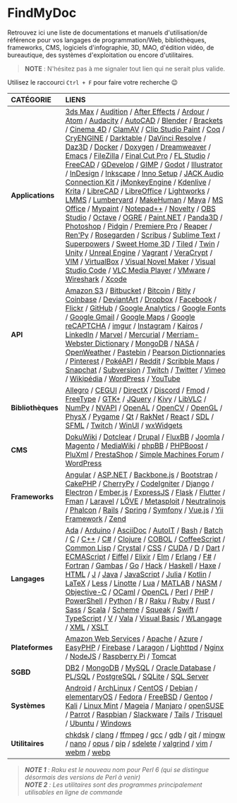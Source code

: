 # FindMyDoc

Retrouvez ici une liste de documentations et manuels d'utilisation/de référence pour vos langages de programmation/Web, bibliothèques, frameworks, CMS, logiciels d'infographie, 3D, MAO, d'édition vidéo, de bureautique, des systèmes d'exploitation ou encore d'utilitaires.

> **NOTE** : N'hésitez pas à me signaler tout lien qui ne serait plus valide.

Utilisez le raccourci `Ctrl + F` pour faire votre recherche 😉

|CATÉGORIE|LIENS|
|:--|:--|
|**Applications**|[3ds Max](https://knowledge.autodesk.com/fr/support/3ds-max) / [Audition](https://helpx.adobe.com/fr/audition/user-guide.html) / [After Effects](https://helpx.adobe.com/fr/after-effects/user-guide.html) / [Ardour](https://manual.ardour.org/toc) / [Atom](https://atom.io/docs) / [Audacity](https://manual.audacityteam.org/index.html) / [AutoCAD](https://knowledge.autodesk.com/fr/support/autocad) / [Blender](https://docs.blender.org) / [Brackets](http://brackets.io/docs/current/modules/brackets.html) / [Cinema 4D](https://help.maxon.net/) / [ClamAV](https://www.clamav.net/documents/clam-antivirus-user-manual) / [Clip Studio Paint](https://tips.clip-studio.com/en-us/official) / [Coq](https://coq.inria.fr/documentation) / [CryENGINE](https://docs.cryengine.com/display/CEMANUAL/CRYENGINE+V+Manual) / [Darktable](https://darktable.fr/les-manuels) / [DaVinci Resolve](https://www.blackmagicdesign.com/fr/products/davinciresolve/training) / [Daz3D](http://docs.daz3d.com/doku.php) / [Docker](https://training.play-with-docker.com) / [Doxygen](http://www.doxygen.nl/manual/index.html) / [Dreamweaver](https://helpx.adobe.com/fr/dreamweaver/user-guide.html) / [Emacs](https://www.gnu.org/software/emacs/documentation.html) / [FileZilla](https://wiki.filezilla-project.org/Documentation) / [Final Cut Pro](https://support.apple.com/fr-fr/guide/final-cut-pro) / [FL Studio](https://www.image-line.com/support/flstudio_online_manual) / [FreeCAD](https://www.freecadweb.org/wiki/Getting_started/fr) / [GDevelop](http://wiki.compilgames.net/doku.php/fr/gdevelop5/start) / [GIMP](https://docs.gimp.org/2.10/fr) / [Godot](https://docs.godotengine.org/fr/latest) / [Illustrator](https://helpx.adobe.com/fr/illustrator/user-guide.html) / [InDesign](https://helpx.adobe.com/fr/indesign/user-guide.html) / [Inkscape](https://inkscape.org/learn) / [Inno Setup](https://www.jrsoftware.org/ishelp) / [JACK Audio Connection Kit](https://github.com/jackaudio/jackaudio.github.com/wiki) / [jMonkeyEngine](https://jmonkeyengine.org/docs) / [Kdenlive](https://userbase.kde.org/Kdenlive/Manual/fr) / [Krita](https://docs.krita.org/fr/index.html) / [LibreCAD](https://wiki.librecad.org/index.php?title=Main_Page) / [LibreOffice](https://wiki.documentfoundation.org/Documentation/fr) / [Lightworks](https://www.lwks.com/index.php?option=com_content&view=article&id=162&Itemid=246&start=QuickStart) / [LMMS](https://lmms.io/documentation) / [Lumberyard](https://docs.aws.amazon.com/lumberyard/index.html) / [MakeHuman](http://www.makehumancommunity.org/wiki/Main_Page) / [Maya](https://knowledge.autodesk.com/fr/support/maya/getting-started/caas/simplecontent/content/maya-documentation.html) / [MS Office](https://support.office.com) / [Mypaint](https://github.com/mypaint/mypaint/wiki/Documentation) / [Notepad++](https://npp-user-manual.org) / [Novelty](http://www.visualnovelty.com/docs) / [OBS Studio](https://obsproject.com/wiki) / [Octave](https://octave.org/doc) / [OGRE](https://ogrecave.github.io/ogre/api/latest) / [Paint.NET](https://www.getpaint.net/doc/latest) / [Panda3D](https://docs.panda3d.org) / [Photoshop](https://helpx.adobe.com/fr/photoshop/user-guide.html) / [Pidgin](https://developer.pidgin.im/wiki/Using%20Pidgin) / [Premiere Pro](https://helpx.adobe.com/fr/premiere-pro/user-guide.html) / [Reaper](https://www.reaper.fm/userguide.php) / [Ren'Py](https://www.renpy.org/doc/html) / [Rosegarden](https://www.rosegardenmusic.com/resources) / [Scribus](https://wiki.scribus.net/canvas/Page_principale) / [Sublime Text](https://www.sublimetext.com/docs/3) / [Superpowers](http://docs.superpowers-html5.com/fr) / [Sweet Home 3D](http://www.sweethome3d.com/fr/userGuide.jsp) / [Tiled](https://doc.mapeditor.org/fr/stable) / [Twin](https://twinery.org/wiki) / [Unity](https://docs.unity3d.com/Manual/index.html) / [Unreal Engine](https://docs.unrealengine.com/en-us) / [Vagrant](https://www.vagrantup.com/docs/index.html) / [VeraCrypt](https://www.veracrypt.fr/en/Documentation.html) / [VIM](https://www.vim.org/docs.php) / [VirtualBox](https://www.virtualbox.org/wiki/Documentation) / [Visual Novel Maker](https://asset.visualnovelmaker.com/help/index.htm) / [Visual Studio Code](https://code.visualstudio.com/Docs) / [VLC Media Player](https://www.videolan.org/doc) / [VMware](https://docs.vmware.com/fr) / [Wireshark](https://www.wireshark.org/docs) / [Xcode](https://developer.apple.com/documentation/xcode)|
|**API**|[Amazon S3](https://docs.aws.amazon.com/AmazonS3/latest/API/Welcome.html) / [Bitbucket](https://developer.atlassian.com/bitbucket/api/2/reference/) / [Bitcoin](https://developer.bitcoin.org/) / [Bitly](https://dev.bitly.com/) / [Coinbase](https://developers.coinbase.com/) / [DeviantArt](https://www.deviantart.com/developers/) / [Dropbox](https://www.dropbox.com/developers) / [Facebook](https://developers.facebook.com/) / [Flickr](https://www.flickr.com/services/api/) / [GitHub](https://docs.github.com/en/free-pro-team@latest/rest) / [Google Analytics](https://developers.google.com/analytics/?hl=en) / [Google Fonts](https://developers.google.com/fonts/?hl=en) / [Google Gmail](https://developers.google.com/gmail/api/?hl=en) / [Google Maps](https://developers.google.com/maps/documentation/) / [Google reCAPTCHA](https://developers.google.com/recaptcha/intro?hl=en) / [imgur](https://api.imgur.com/) / [Instagram](https://www.instagram.com/developer/) / [Kairos](https://www.kairos.com/docs/api/) / [LinkedIn](https://www.linkedin.com/developers/) / [Marvel](https://developer.marvel.com/) / [Mercurial](https://www.mercurial-scm.org/wiki/MercurialApi) / [Merriam-Webster Dictionary](https://www.dictionaryapi.com/products/index) / [MongoDB](https://api.mongodb.com/) / [NASA](https://api.nasa.gov/index.html) / [OpenWeather](https://openweathermap.org/api) / [Pastebin](https://pastebin.com/doc_api) / [Pearson Dictionnaries](https://www.programmableweb.com/api/pearson-dictionaries) / [Pinterest](https://developers.pinterest.com/) / [PokéAPI](https://pokeapi.co/docs/v2) / [Reddit](https://www.reddit.com/dev/api) / [Scribble Maps](https://www.scribblemaps.com/api/) / [Snapchat](https://developers.snapchat.com/ads/) / [Subversion](https://subversion.apache.org/docs/api/1.8/index.html) / [Twitch](https://dev.twitch.tv/docs) / [Twitter](https://developer.twitter.com/en) / [Vimeo](https://developer.vimeo.com/fr/) / [Wikipédia](https://www.mediawiki.org/wiki/API:Web_APIs_hub) / [WordPress](https://codex.wordpress.org/WordPress_APIs) / [YouTube](https://developers.google.com/youtube/)|
|**Bibliothèques**|[Allegro](https://liballeg.org/a5docs/trunk) / [CEGUI](http://cegui.org.uk/content/documentation) / [DirectX](https://docs.microsoft.com/fr-fr/windows/win32/directx) / [Discord](https://discord.com/developers/docs/intro) / [Fmod](https://www.fmod.com/resources/documentation-api) / [FreeType](https://www.freetype.org/freetype2/docs/documentation.html) / [GTK+](https://www.gtk.org/documentation.php) / [JQuery](https://api.jquery.com) / [Kivy](https://kivy.org/doc/stable/gettingstarted/intro.html) / [LibVLC](https://www.videolan.org/developers/vlc/doc/doxygen/html/group__libvlc.html) / [NumPy](https://numpy.org/devdocs) / [NVAPI](https://docs.nvidia.com/gameworks/content/gameworkslibrary/coresdk/nvapi/index.html) / [OpenAL](https://www.openal.org/documentation) / [OpenCV](https://docs.opencv.org) / [OpenGL](https://www.opengl.org/documentation) / [PhysX](https://docs.nvidia.com/gameworks/index.html#gameworkslibrary/physx/physx.htm) / [Pygame](https://www.pygame.org/docs) / [Qt](https://doc.qt.io) / [RakNet](http://www.jenkinssoftware.com/raknet/manual/index.html) / [React](https://reactjs.org/docs) / [SDL](https://wiki.libsdl.org) / [SFML](https://www.sfml-dev.org/documentation/2.5.1-fr/index.php) / [Twitch](https://dev.twitch.tv/docs/api/) / [WinUI](https://docs.microsoft.com/fr-fr/uwp/toolkits/winui3/) / [wxWidgets](https://www.wxwidgets.org/docs)|
|**CMS**|[DokuWiki](https://www.dokuwiki.org/manual) / [Dotclear](https://dotclear.org/documentation) / [Drupal](https://www.drupal.org/documentation) / [FluxBB](https://fluxbb.org/docs) / [Joomla](https://docs.joomla.org/Main_Page/fr) / [Magento](https://devdocs.magento.com) / [MediaWiki](https://www.mediawiki.org/wiki/Manual:Contents/fr) / [phpBB](phpbb.com/support/docs) / [PHPBoost](https://www.phpboost.com/wiki/wiki.php) / [PluXml](https://wiki.pluxml.org) / [PrestaShop](https://www.prestashop.com/fr/ressources/documentation) / [Simple Machines Forum](https://wiki.simplemachines.org/smf/Main_Page) / [WordPress](https://codex.wordpress.org/fr:Accueil)|
|**Frameworks**|[Angular](https://angular.io/docs) / [ASP.NET](https://docs.microsoft.com/fr-fr/aspnet) / [Backbone.js](https://backbonejs.org) / [Bootstrap](https://getbootstrap.com/docs/4.3) / [CakePHP](https://book.cakephp.org/3.0/fr/index.html) / [CherryPy](https://docs.cherrypy.org/en/latest) / [CodeIgniter](https://codeigniter.com/docs) / [Django](https://docs.djangoproject.com/fr) / [Electron](https://electronjs.org/docs) / [Ember.js](https://guides.emberjs.com) / [ExpressJS](https://expressjs.com/en/4x/api.html) / [Flask](https://flask.palletsprojects.com) / [Flutter](https://flutter.dev/docs) / [Fman](https://build-system.fman.io/docs/) / [Laravel](https://laravel.com/docs/5.8) / [LÖVE](https://love2d.org/wiki/love_(Fran%C3%A7ais)) / [Metasploit](https://metasploit.help.rapid7.com/docs) / [Neutralinojs](https://neutralino.js.org/docs/) / [Phalcon](https://docs.phalcon.io/4.0/fr-fr/introduction) / [Rails](https://guides.rubyonrails.org) / [Spring](https://spring.io/guides) / [Symfony](https://symfony.com/doc) / [Vue.js](https://fr.vuejs.org/v2/guide) / [Yii Framework](https://www.yiiframework.com/doc) / [Zend](https://framework.zend.com/learn)|
|**Langages**|[Ada](https://www.adacore.com/documentation) / [Arduino](https://www.arduino.cc/reference) / [AsciiDoc](http://www.methods.co.nz/asciidoc/userguide.html) / [AutoIT](https://www.autoitscript.com/wiki) / [Bash](https://www.gnu.org/software/bash/manual) / [Batch](https://docs.microsoft.com/en-us/azure/batch) / [C](https://en.cppreference.com/w/c) / [C++](https://en.cppreference.com/w/cpp) / [C#](https://docs.microsoft.com/fr-fr/dotnet/csharp) / [Clojure](https://clojure.org/api/api) / [COBOL](https://open-cobol.sourceforge.io/doc/gnucobol.pdf) / [CoffeeScript](https://coffeescript.org/#language) / [Common Lisp](https://common-lisp.net/documentation) / [Crystal](https://crystal-lang.org/docs/) / [CSS](https://www.w3.org/TR/css-color-4) / [CUDA](https://docs.nvidia.com/cuda/index.html) / [D](https://dlang.org/spec/spec.html) / [Dart](https://dart.dev/guides) / [ECMAScript](https://tc39.es/ecma262/) / [Eiffel](https://www.eiffel.org/documentation) / [Elixir](https://elixir-lang.org/docs.html) / [Elm](https://elm-lang.org/docs) / [Erlang](https://www.erlang.org/docs) / [F#](https://docs.microsoft.com/en-us/dotnet/fsharp) / [Fortran](https://fortran-lang.org/community/) / [Gambas](http://gambas.sourceforge.net/en/main.html#) / [Go](https://golang.org/doc) / [Hack](https://docs.hhvm.com/hack/) / [Haskell](https://www.haskell.org/documentation) / [Haxe](https://haxe.org/manual) / [HTML](https://www.w3.org/TR/html) / [J](https://code.jsoftware.com/wiki/Main_Page) / [Java](https://docs.oracle.com/en/java/javase/index.html) / [JavaScript](https://developer.mozilla.org/fr/docs/Web/JavaScript/Reference) / [Julia](https://docs.julialang.org) / [Kotlin](https://kotlinlang.org/docs) / [LaTeX](https://www.latex-project.org/help/documentation) / [Less](http://lesscss.org/usage) / [Linotte](http://langagelinotte.free.fr/wordpress/?page_id=120) / [Lua](https://www.lua.org/docs.html) / [MATLAB](https://fr.mathworks.com/help) / [NASM](https://www.nasm.us/doc) / [Objective-C](https://developer.apple.com/documentation/objectivec) / [OCaml](https://ocaml.org/docs/index.fr.html) / [OpenCL](https://www.khronos.org/developers/reference-cards) / [Perl](https://perldoc.perl.org/) / [PHP](https://www.php.net/manual/fr/index.php) / [PowerShell](https://docs.microsoft.com/fr-fr/powershell) / [Python](https://docs.python.org/fr) / [R](https://cran.r-project.org/manuals.html) / [Raku](https://docs.raku.org/) / [Ruby](https://ruby-doc.org) / [Rust](https://doc.rust-lang.org) / [Sass](https://sass-lang.com/documentation) / [Scala](https://docs.scala-lang.org) / [Scheme](https://small.r7rs.org/attachment/r7rs.pdf) / [Squeak](https://squeak.org/documentation/) / [Swift](https://swift.org/documentation) / [TypeScript](https://www.typescriptlang.org/docs) / [V](https://vlang.io/docs) / [Vala](https://wiki.gnome.org/Projects/Vala/Documentation) / [Visual Basic](https://docs.microsoft.com/fr-fr/dotnet/visual-basic/language-reference) / [WLangage](https://doc.pcsoft.fr) / [XML](https://www.w3.org/TR/xml) / [XSLT](https://www.w3.org/TR/xslt-30)|
|**Plateformes**|[Amazon Web Services](https://docs.aws.amazon.com/index.html) / [Apache](https://httpd.apache.org/docs/current/) / [Azure](https://docs.microsoft.com/fr-fr/azure) / [EasyPHP](https://www.easyphp.org/documentation/devserver) / [Firebase](https://firebase.google.com/docs) / [Laragon](https://laragon.org/docs/) / [Lighttpd](https://redmine.lighttpd.net/projects/lighttpd/wiki) / [Nginx](https://nginx.org/en/docs) / [NodeJS](https://nodejs.org/en/docs) / [Raspberry Pi](https://www.raspberrypi.org/documentation) / [Tomcat](https://tomcat.apache.org/tomcat-9.0-doc/index.html)|
|**SGBD**|[DB2](https://www-01.ibm.com/support/docview.wss?uid=swg27023558) / [MongoDB](https://docs.mongodb.com/manual) / [MySQL](https://dev.mysql.com/doc/) / [Oracle Database](https://docs.oracle.com/cd/B19306_01/index.htm) / [PL/SQL](https://docs.oracle.com/cd/B10501_01/index.htm) / [PostgreSQL](https://docs.postgresql.fr) / [SQLite](https://sqlite.org/docs.html) / [SQL Server](https://docs.microsoft.com/fr-fr/sql)|
|**Systèmes**|[Android](https://developer.android.com/docs) / [ArchLinux](https://wiki.archlinux.fr) / [CentOS](https://wiki.centos.org/fr) / [Debian](https://www.debian.org/doc/index.fr.html) / [elementaryOS](https://www.elementaryos-fr.org/documentation) / [Fedora](https://doc.fedora-fr.org/wiki/Accueil) / [FreeBSD](https://www.freebsd.org/doc/fr/books/handbook) / [Gentoo](https://www.gentoo.org/support/documentation) / [Kali](https://www.kali.org/docs) / [Linux Mint](https://linuxmint-installation-guide.readthedocs.io/fr/latest) / [Mageia](https://www.mageia.org/fr/doc) / [Manjaro](https://wiki.manjaro.org/index.php?title=Accueil) / [openSUSE](https://fr.opensuse.org/Portal:Documentation) / [Parrot](https://docs.parrotlinux.org) / [Raspbian](http://raspbian.org/RaspbianDocumentation) / [Slackware](https://docs.slackware.com/fr:start) / [Tails](https://tails.boum.org/doc/index.fr.html) / [Trisquel](https://trisquel.info/fr/wiki) / [Ubuntu](https://doc.ubuntu-fr.org) / [Windows](https://docs.microsoft.com/en-us/windows/)|
|**Utilitaires**|[chkdsk](https://docs.microsoft.com/en-us/windows-server/administration/windows-commands/chkdsk) / [clang](https://clang.llvm.org/docs/UsersManual.html) / [ffmpeg](https://ffmpeg.org/documentation.html) / [gcc](https://gcc.gnu.org/onlinedocs) / [gdb](https://www.gnu.org/software/gdb/documentation) / [git](https://git-scm.com/doc) / [mingw](http://mingw.org/wiki) / [nano](https://www.nano-editor.org/docs.php) / [opus](https://www.opus-codec.org/docs) / [pip](https://pip.pypa.io/en/stable) / [sdelete](https://docs.microsoft.com/en-us/sysinternals/downloads/sdelete) / [valgrind](http://www.valgrind.org/docs/manual/manual.html) / [vim](https://www.vim.org/docs.php) / [webm](http://wiki.webmproject.org) / [webp](https://developers.google.com/speed/webp/docs/using)|

> _**NOTE 1** : Raku est le nouveau nom pour Perl 6 (qui se distingue désormais des versions de Perl à venir)_<br>
> _**NOTE 2** : Les utilitaires sont des programmes principalement utilisables en ligne de commande_
